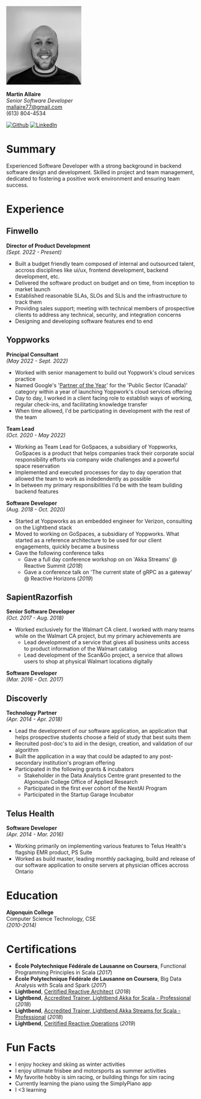  <img src="./profile.jpg" alt="profile" width="200"/>

**Martin Allaire** \
*Senior Software Developer* \
mallaire77@gmail.com \
(613) 804-4534

[![Github](https://img.shields.io/badge/github-%23121011.svg?style=for-the-badge&logo=github&logoColor=white)](https://github.com/mallaire77) 
[![LinkedIn](https://img.shields.io/badge/linkedin-%230077B5.svg?style=for-the-badge&logo=linkedin&logoColor=white)](https://www.linkedin.com/in/mallaire77/)

# Summary
Experienced Software Developer with a strong background in backend software design and development. Skilled in project and team management, dedicated to fostering a positive work environment and ensuring team success.

# Experience
## Finwello
**Director of Product Development**\
*(Sept. 2022 - Present)*

- Built a budget friendly team composed of internal and outsourced talent, accross disciplines like ui/ux, frontend development, backend development, etc.
- Delivered the software product on budget and on time, from inception to market launch
- Established reasonable SLAs, SLOs and SLIs and the infrastructure to track them
- Providing sales support; meeting with technical members of prospective clients to address any technical, security, and integration concerns
- Designing and developing software features end to end

## Yoppworks
**Principal Consultant**\
*(May 2022 - Sept. 2022)*
- Worked with senior management to build out Yoppwork's cloud services practice
- Named Google's '[Partner of the Year](https://www.improving.com/thoughts/yoppworks-named-the-2023-google-cloud-public-sector-partner-of-the-year/)' for the 'Public Sector (Canada)' category within a year of launching Yoppwork's cloud services offering
- Day to day, I worked in a client facing role to establish ways of working, regular check-ins, and facilitating knowledge transfer
- When time allowed, I'd be participating in development with the rest of the team

**Team Lead**\
*(Oct. 2020 - May 2022)*
- Working as Team Lead for GoSpaces, a subsidiary of Yoppworks, GoSpaces is a
product that helps companies track their corporate social responsibility efforts via company wide challenges and a powerful space reservation
- Implemented and executed processes for day to day operation that allowed the team to work as indedendently as possible
- In between my primary responsibilities I'd be with the team building backend features

**Software Developer**\
*(Aug. 2018 - Oct. 2020)*
- Started at Yoppworks as an embedded engineer for Verizon, consulting on the Lightbend stack
- Moved to working on GoSpaces, a subsidiary of Yoppworks. What started as a reference architecture to be used for our client engagements, quickly became a business
- Gave the following conference talks
    - Gave a full day conference workshop on  on 'Akka Streams' @ Reactive Summit (*2018*)
    - Gave a conference talk on 'The current state of gRPC as a gateway' @ Reactive Horizons (*2019*)

## SapientRazorfish
**Senior Software Developer**\
*(Oct. 2017 - Aug. 2018)*
- Worked exclusively for the Walmart CA client. I worked with many teams while on the Walmart CA project, but my primary achievements are
    - Lead development of a service that gives all business units access to product information of the Walmart catalog
    - Lead development of the Scan&Go project, a service that allows users to shop at physical Walmart locations digitally

**Software Developer**\
*(Mar. 2016 - Oct. 2017)*

## Discoverly
**Technology Partner**\
*(Apr. 2014 - Apr. 2018)*
- Lead the development of our software application, an application that helps prospective students choose a field of study that best suits them
- Recruited post-doc's to aid in the design, creation, and validation of our algorithm
- Built the application in a way that could be adapted to any post-secondary institution's program offering
- Participated in the following grants & incubators
    - Stakeholder in the Data Analytics Centre grant presented to the Algonquin College Office of Applied Research
    - Participated in the first ever cohort of the NextAI Program
    - Participated in the Startup Garage Incubator

## Telus Health
**Software Developer**\
*(Apr. 2014 - Mar. 2016)*
- Working primarily on implementing various features to Telus Health's flagship EMR product, PS Suite
- Worked as build master, leading monthly packaging, build and release of our software application to onsite servers at physician offices accross Ontario

# Education
**Algonquin College**\
Computer Science Technology, CSE\
*(2010-2014)*

# Certifications
- **École Polytechnique Fédérale de Lausanne on Coursera**, Functional Programming Principles in Scala (*2017*)
- **École Polytechnique Fédérale de Lausanne on Coursera**, Big Data Analysis with Scala and Spark (*2017*)
- **Lightbend**, [Ceritified Reactive Architect](https://drive.google.com/file/d/1UGKEGgl72saxOaSJzS1pk9q26vCk9kA9/view) (*2018*)
- **Lightbend**, [Accredited Trainer, Lightbend Akka for Scala - Professional](https://drive.google.com/file/d/1U9VPr-ouuZ6wSBzdoNQXAxp15dbj3VxJ/view) (*2018*)
- **Lightbend**, [Accredited Trainer, Lightbend Akka Streams for Scala - Professional](https://drive.google.com/file/d/1UDHpSjELPFSg0758yzOr0DmvLBR46IZE/view) (*2018*)
- **Lightbend**, [Ceritified Reactive Operations](https://drive.google.com/file/d/1U0_MYDQK2tkVmTz8IY4vgT68Y0mltoF4/view) (*2019*)

# Fun Facts
- I enjoy hockey and skiing as winter activities
- I enjoy ultimate frisbee and motorsports as summer activities
- My favorite hobby is sim racing, or building things for sim racing
- Currently learning the piano using the SimplyPiano app
- I <3 learning